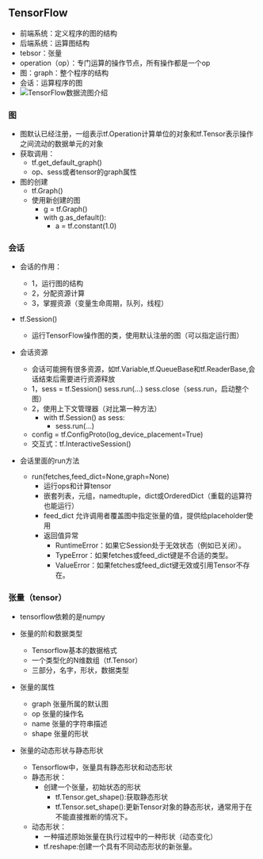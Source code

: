## TensorFlow
- 前端系统：定义程序的图的结构
- 后端系统：运算图结构
- tebsor：张量
- operation（op）：专门运算的操作节点，所有操作都是一个op
- 图：graph：整个程序的结构
- 会话：运算程序的图
- ![TensorFlow数据流图介绍](/Users/mac/Desktop/spider/深度学习/TensorFlow详解/TensorFlow数据流图介绍.jpeg)

### 图
- 图默认已经注册，一组表示tf.Operation计算单位的对象和tf.Tensor表示操作之间流动的数据单元的对象
- 获取调用：
	- tf.get_default_graph()
	- op、sess或者tensor的graph属性
- 图的创建
	- tf.Graph()
	- 使用新创建的图
		- g = tf.Graph()
		- with g.as_default():
			- a = tf.constant(1.0)
			
### 会话
- 会话的作用：
	- 1，运行图的结构
	- 2，分配资源计算
	- 3，掌握资源（变量生命周期，队列，线程）

- tf.Session()
	- 运行TensorFlow操作图的类，使用默认注册的图（可以指定运行图）
- 会话资源
	- 会话可能拥有很多资源，如tf.Variable,tf.QueueBase和tf.ReaderBase,会话结束后需要进行资源释放
	- 1，sess = tf.Session()  sess.run(...)  sess.close（sess.run，启动整个图）
	- 2，使用上下文管理器（对比第一种方法）
		- 	with tf.Session() as sess:
			- sess.run(...)
	- config = tf.ConfigProto(log_device_placement=True)
	- 交互式：tf.InteractiveSession()
- 会话里面的run方法
	- run(fetches,feed_dict=None,graph=None)
		- 运行ops和计算tensor
		- 嵌套列表，元组，namedtuple，dict或OrderedDict（重载的运算符也能运行）
		- feed_dict 允许调用者覆盖图中指定张量的值，提供给placeholder使用
		- 返回值异常
			- RuntimeError：如果它Session处于无效状态（例如已关闭）。
			- TypeError：如果fetches或feed_dict键是不合适的类型。
			- ValueError：如果fetches或feed_dict键无效或引用Tensor不存在。

### 张量（tensor）
- tensorflow依赖的是numpy
- 张量的阶和数据类型
	- Tensorflow基本的数据格式
	- 一个类型化的N维数组（tf.Tensor）
	- 三部分，名字，形状，数据类型
- 张量的属性
	- graph   张量所属的默认图
	- op      张量的操作名
	- name    张量的字符串描述
	- shape   张量的形状
	
- 张量的动态形状与静态形状
	- Tensorflow中，张量具有静态形状和动态形状
	- 静态形状：
		- 创建一个张量，初始状态的形状
			 - tf.Tensor.get_shape():获取静态形状
			 - tf.Tensor.set_shape():更新Tensor对象的静态形状，通常用于在不能直接推断的情况下。
	- 动态形状：
		- 一种描述原始张量在执行过程中的一种形状（动态变化）
		- tf.reshape:创建一个具有不同动态形状的新张量。


